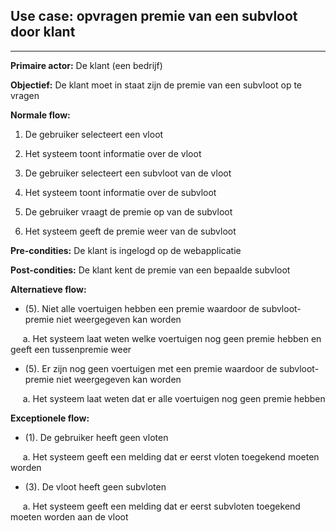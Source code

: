 
## Use case: opvragen premie van een subvloot door klant
---

**Primaire actor:** De klant (een bedrijf)

**Objectief:** De klant moet in staat zijn de premie van een subvloot op te vragen

**Normale flow:**


1. De gebruiker selecteert een vloot

2. Het systeem toont informatie over de vloot

3. De gebruiker selecteert een subvloot van de vloot

4. Het systeem toont informatie over de subvloot

5. De gebruiker vraagt de premie op van de subvloot

6. Het systeem geeft de premie weer van de subvloot


**Pre-condities:** De klant is ingelogd op de webapplicatie

**Post-condities:** De klant kent de premie van een bepaalde subvloot

**Alternatieve flow:**
* (5). Niet alle voertuigen hebben een premie waardoor de subvloot-premie niet weergegeven kan worden

&nbsp;&nbsp;&nbsp;&nbsp; a. Het systeem laat weten welke voertuigen nog geen premie hebben en geeft een tussenpremie weer

* (5). Er zijn nog geen voertuigen met een premie waardoor de subvloot-premie niet weergegeven kan worden

&nbsp;&nbsp;&nbsp;&nbsp; a. Het systeem laat weten dat er alle voertuigen nog geen premie hebben


**Exceptionele flow:**
* (1). De gebruiker heeft geen vloten

&nbsp;&nbsp;&nbsp;&nbsp; a. Het systeem geeft een melding dat er eerst vloten toegekend moeten worden

* (3). De vloot heeft geen subvloten

&nbsp;&nbsp;&nbsp;&nbsp; a. Het systeem geeft een melding dat er eerst subvloten toegekend moeten worden aan de vloot
